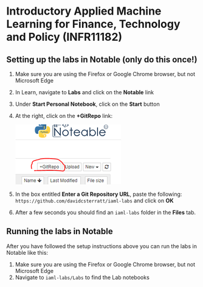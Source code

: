 # Introductory Applied Machine Learning for Finance, Technology and Policy (INFR11182)

## Setting up the labs in Notable (only do this once!)

1. Make sure you are using the Firefox or Google Chrome browser, but not Microsoft Edge
2. In Learn, navigate to **Labs** and click on the **Notable** link
3. Under **Start Personal Notebook**, click on the **Start** button
4. At the right, click on the **+GitRepo** link:

   ![Image of +GitRepo link in Notable](images/notable-git.jpg)
5. In the box entitled **Enter a Git Repository URL**, paste the
   following: ``` https://github.com/davidcsterratt/iaml-labs ``` and
   click on **OK**
6. After a few seconds you should find an `iaml-labs` folder in the
   **Files** tab.

## Running the labs in Notable

After you have followed the setup instructions above you can run the
labs in Notable like this:

1. Make sure you are using the Firefox or Google Chrome browser, but
   not Microsoft Edge
2. Navigate to `iaml-labs/Labs` to find the Lab notebooks


<!--  LocalWords:  INFR GitRepo iaml
 -->
